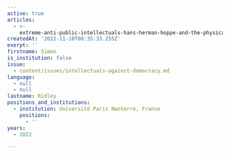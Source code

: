 ```yaml
---
active: true
articles:
  - >-
    extreme-anti-public-intellectuals-hans-herman-hoppe-and-the-physical-removal-from-the-libertarian-order
createdAt: '2022-11-10T08:35:33.255Z'
exerpt: ''
firstname: Simon
is_institution: false
issue:
  - content/issues/intellectuals-against-democracy.md
language:
  - null
  - null
lastname: Ridley
positions_and_institutions:
  - institution: Université Paris Nanterre, France
    positions:
      - ''
years:
  - 2022

---
```

